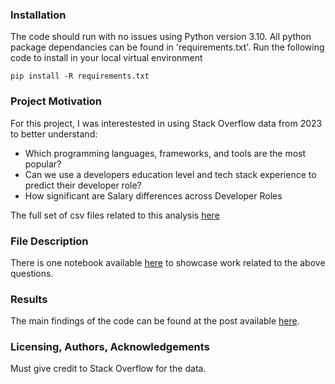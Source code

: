 ### Installation
The code should run with no issues using Python version 3.10.  All python package dependancies can be found in 'requirements.txt'.  Run the following code to install in your local virtual environment 

```
pip install -R requirements.txt
```

### Project Motivation
For this project, I was interestested in using Stack Overflow data from 2023 to better understand:

* Which programming languages, frameworks, and tools are the most popular?
* Can we use a developers education level and tech stack experience to predict their developer role?
* How significant are Salary differences across Developer Roles 

The full set of csv files related to this analysis [here](https://survey.stackoverflow.co/)

### File Description
There is one notebook available [here](https://github.com/cduffy1806/stackoverflow-blog/blob/main/stackoverflow_survey_analysis.ipynb) to showcase work related to the above questions. 

### Results
The main findings of the code can be found at the post available [here]().

### Licensing, Authors, Acknowledgements
Must give credit to Stack Overflow for the data. 